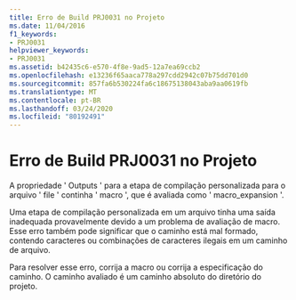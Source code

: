 ```yaml
---
title: Erro de Build PRJ0031 no Projeto
ms.date: 11/04/2016
f1_keywords:
- PRJ0031
helpviewer_keywords:
- PRJ0031
ms.assetid: b42435c6-e570-4f8e-9ad5-12a7ea69ccb2
ms.openlocfilehash: e13236f65aaca778a297cdd2942c07b75dd701d0
ms.sourcegitcommit: 857fa6b530224fa6c18675138043aba9aa0619fb
ms.translationtype: MT
ms.contentlocale: pt-BR
ms.lasthandoff: 03/24/2020
ms.locfileid: "80192491"
---
```

# <a name="project-build-error-prj0031"></a>Erro de Build PRJ0031 no Projeto

A propriedade ' Outputs ' para a etapa de compilação personalizada para o arquivo ' file ' continha ' macro ', que é avaliada como ' macro_expansion '.

Uma etapa de compilação personalizada em um arquivo tinha uma saída inadequada provavelmente devido a um problema de avaliação de macro. Esse erro também pode significar que o caminho está mal formado, contendo caracteres ou combinações de caracteres ilegais em um caminho de arquivo.

Para resolver esse erro, corrija a macro ou corrija a especificação do caminho. O caminho avaliado é um caminho absoluto do diretório do projeto.

